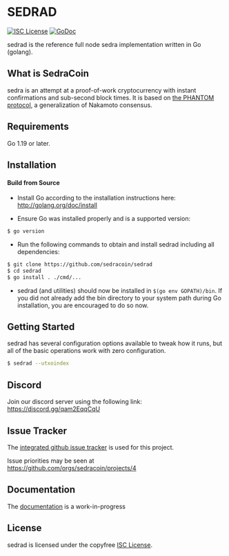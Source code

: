 
SEDRAD
====

[![ISC License](http://img.shields.io/badge/license-ISC-blue.svg)](https://choosealicense.com/licenses/isc/)
[![GoDoc](https://img.shields.io/badge/godoc-reference-blue.svg)](http://godoc.org/github.com/sedracoin/sedrad)

sedrad is the reference full node sedra implementation written in Go (golang).

## What is SedraCoin

sedra is an attempt at a proof-of-work cryptocurrency with instant confirmations and sub-second block times. It is based on [the PHANTOM protocol](https://eprint.iacr.org/2018/104.pdf), a generalization of Nakamoto consensus.

## Requirements

Go 1.19 or later.

## Installation

#### Build from Source

- Install Go according to the installation instructions here:
  http://golang.org/doc/install

- Ensure Go was installed properly and is a supported version:

```bash
$ go version
```

- Run the following commands to obtain and install sedrad including all dependencies:

```bash
$ git clone https://github.com/sedracoin/sedrad
$ cd sedrad
$ go install . ./cmd/...
```

- sedrad (and utilities) should now be installed in `$(go env GOPATH)/bin`. If you did
  not already add the bin directory to your system path during Go installation,
  you are encouraged to do so now.


## Getting Started

sedrad has several configuration options available to tweak how it runs, but all
of the basic operations work with zero configuration.

```bash
$ sedrad --utxoindex
```

## Discord
Join our discord server using the following link: https://discord.gg/qam2EqqCqU

## Issue Tracker

The [integrated github issue tracker](https://github.com/sedracoin/sedrad/issues)
is used for this project.

Issue priorities may be seen at https://github.com/orgs/sedracoin/projects/4

## Documentation

The [documentation](https://github.com/sedracoin/docs) is a work-in-progress

## License

sedrad is licensed under the copyfree [ISC License](https://choosealicense.com/licenses/isc/).
